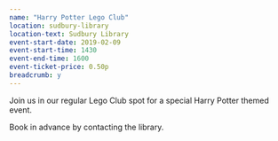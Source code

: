 ```yaml
---
name: "Harry Potter Lego Club"
location: sudbury-library
location-text: Sudbury Library
event-start-date: 2019-02-09
event-start-time: 1430
event-end-time: 1600
event-ticket-price: 0.50p
breadcrumb: y
---
```


Join us in our regular Lego Club spot for a special Harry Potter themed event.

Book in advance by contacting the library.
